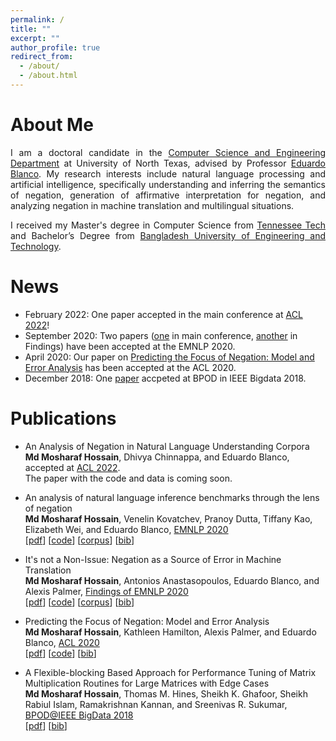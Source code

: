```yaml
---
permalink: /
title: ""
excerpt: ""
author_profile: true
redirect_from: 
  - /about/
  - /about.html
---
```


# About Me
<p align="justify">
I am a doctoral candidate in the <a href="https://computerscience.engineering.unt.edu/">Computer Science and Engineering Department</a> at University of North Texas, advised by Professor <a href="http://www.cse.unt.edu/~blanco/">Eduardo Blanco</a>. My research interests include natural language processing and artificial intelligence, specifically understanding and inferring the semantics of negation, generation of affirmative interpretation for negation, and analyzing negation in machine translation and multilingual situations. 
</p>

<p align="justify">
I received my Master's degree in Computer Science from <a href="https://www.tntech.edu/">Tennessee Tech</a> and Bachelor’s Degree from <a href="https://www.buet.ac.bd/">Bangladesh University of Engineering and Technology</a>. 
</p>


# News 
- February 2022: One paper accepted in the main conference at [ACL 2022](https://www.2022.aclweb.org/)!
- September 2020: Two papers ([one](https://aclanthology.org/2020.emnlp-main.732.pdf) in main conference, [another](https://aclanthology.org/2020.findings-emnlp.345.pdf) in Findings) have been accepted at the EMNLP 2020.  
- April 2020: Our paper on [Predicting the Focus of Negation: Model and Error Analysis](https://aclanthology.org/2020.acl-main.743.pdf) has been accepted at the ACL 2020.  
- December 2018: One [paper](https://ieeexplore.ieee.org/abstract/document/8622013) accpeted at BPOD in IEEE Bigdata 2018.  

# Publications
- An Analysis of Negation in Natural Language Understanding Corpora   
  **Md Mosharaf Hossain**, Dhivya Chinnappa, and Eduardo Blanco, accepted at [ACL 2022](https://www.2022.aclweb.org/).   
  The paper with the code and data is coming soon.
  
- An analysis of natural language inference benchmarks through the lens of negation  
  **Md Mosharaf Hossain**, Venelin Kovatchev, Pranoy Dutta, Tiffany Kao, Elizabeth Wei, and Eduardo Blanco, [EMNLP 2020](https://2020.emnlp.org/)  
  [[pdf](https://aclanthology.org/2020.emnlp-main.732.pdf)] [[code](https://github.com/mosharafhossain/negation-and-nli)] [[corpus](https://github.com/mosharafhossain/negation-and-nli/tree/master/data/new_benchmarks/clean_data)] [[bib](https://aclanthology.org/2020.emnlp-main.732.bib)]
  
- It's not a Non-Issue: Negation as a Source of Error in Machine Translation  
  **Md Mosharaf Hossain**, Antonios Anastasopoulos, Eduardo Blanco, and Alexis Palmer, [Findings of EMNLP 2020](https://2020.emnlp.org/)  
  [[pdf](https://aclanthology.org/2020.findings-emnlp.345.pdf)] [[code](https://github.com/mosharafhossain/negation-mt)] [[corpus](https://github.com/mosharafhossain/negation-mt/tree/master/neg_error_annotations)] [[bib](https://aclanthology.org/2020.findings-emnlp.345.bib)]
  
- Predicting the Focus of Negation: Model and Error Analysis  
  **Md Mosharaf Hossain**, Kathleen Hamilton, Alexis Palmer, and Eduardo Blanco, [ACL 2020](https://acl2020.org/)  
  [[pdf](https://aclanthology.org/2020.acl-main.743.pdf)] [[code](https://github.com/mosharafhossain/focus-of-negation)] [[bib](https://aclanthology.org/2020.acl-main.743.bib)]
  
- A Flexible-blocking Based Approach for Performance Tuning of Matrix Multiplication Routines for Large Matrices with Edge Cases  
  **Md Mosharaf Hossain**, Thomas M. Hines, Sheikh K. Ghafoor, Sheikh Rabiul Islam, Ramakrishnan Kannan, and Sreenivas R. Sukumar, [BPOD@IEEE BigData 2018](https://cci.drexel.edu/bigdata/bigdata2018/)  
  [[pdf](https://ieeexplore.ieee.org/abstract/document/8622013)] [[bib](https://scholar.googleusercontent.com/scholar.bib?q=info:ppQHk7UvnVwJ:scholar.google.com/&output=citation&scisdr=CgXFx6MSENP2rXR7qRA:AAGBfm0AAAAAYPN9sRD3Uxx5FGGi_rbkLS-_naNhU_bq&scisig=AAGBfm0AAAAAYPN9sd5dp-qhvtnEHIPLb7bl4aXMA98k&scisf=4&ct=citation&cd=-1&hl=en)]
  
  
